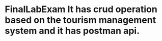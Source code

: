 # FinalLabExam It has crud operation based on the tourism management system and it has postman api.
